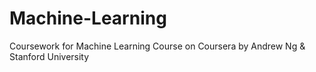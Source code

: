 # Machine-Learning
Coursework for Machine Learning Course on Coursera by Andrew Ng & Stanford University 
